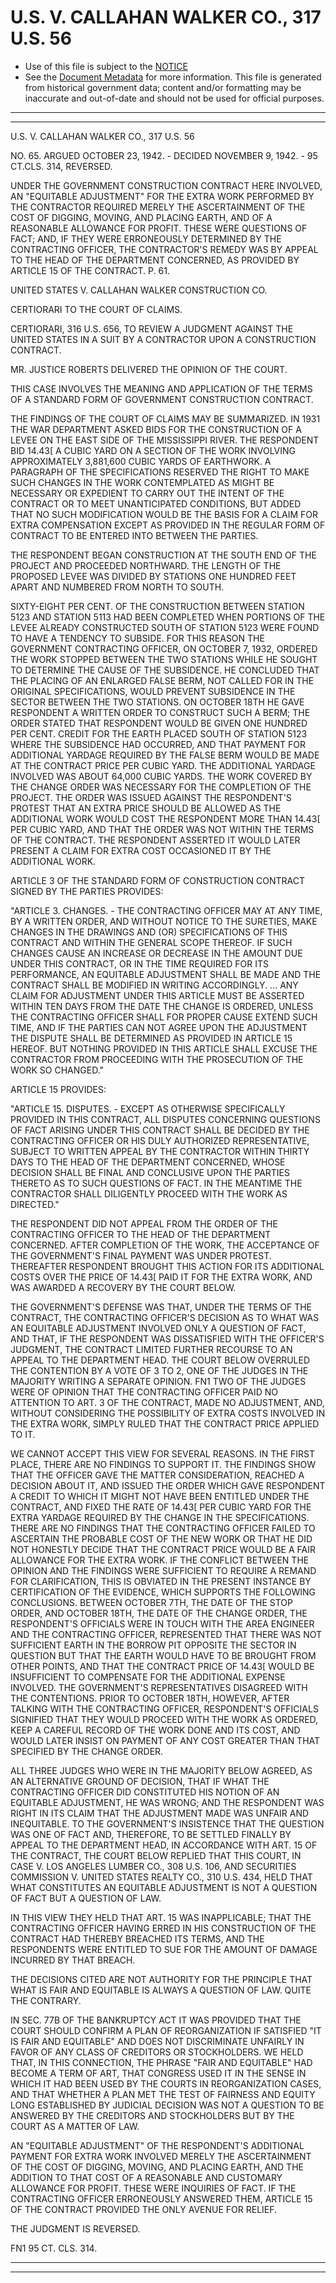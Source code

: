 ---
---

# U.S. V. CALLAHAN WALKER CO., 317 U.S. 56

* Use of this file is subject to the [NOTICE](https://github.com/publicdocs/notice/blob/master/NOTICE)
* See the [Document Metadata](../../../) for more information.
  This file is generated from historical government data; content and/or formatting may be inaccurate and out-of-date and should not be used for official purposes.

----------
----------

U.S. V. CALLAHAN WALKER CO., 317 U.S. 56

NO. 65.  ARGUED OCTOBER 23, 1942.  - DECIDED NOVEMBER 9, 1942.  - 95 CT.CLS.  314, REVERSED.

UNDER THE GOVERNMENT CONSTRUCTION CONTRACT HERE INVOLVED, AN "EQUITABLE ADJUSTMENT" FOR THE EXTRA WORK PERFORMED BY THE CONTRACTOR REQUIRED MERELY THE ASCERTAINMENT OF THE COST OF DIGGING, MOVING, AND PLACING EARTH, AND OF A REASONABLE ALLOWANCE FOR PROFIT.  THESE WERE QUESTIONS OF FACT; AND, IF THEY WERE ERRONEOUSLY DETERMINED BY THE CONTRACTING OFFICER, THE CONTRACTOR'S REMEDY WAS BY APPEAL TO THE HEAD OF THE DEPARTMENT CONCERNED, AS PROVIDED BY ARTICLE 15 OF THE CONTRACT.  P. 61.

UNITED STATES V. CALLAHAN WALKER CONSTRUCTION CO.

CERTIORARI TO THE COURT OF CLAIMS.

CERTIORARI, 316 U.S. 656, TO REVIEW A JUDGMENT AGAINST THE UNITED STATES IN A SUIT BY A CONTRACTOR UPON A CONSTRUCTION CONTRACT.

MR. JUSTICE ROBERTS DELIVERED THE OPINION OF THE COURT.

THIS CASE INVOLVES THE MEANING AND APPLICATION OF THE TERMS OF A STANDARD FORM OF GOVERNMENT CONSTRUCTION CONTRACT.

THE FINDINGS OF THE COURT OF CLAIMS MAY BE SUMMARIZED.  IN 1931 THE WAR DEPARTMENT ASKED BIDS FOR THE CONSTRUCTION OF A LEVEE ON THE EAST SIDE OF THE MISSISSIPPI RIVER.  THE RESPONDENT BID 14.43\[ A CUBIC YARD ON A SECTION OF THE WORK INVOLVING APPROXIMATELY 3,881,600 CUBIC YARDS OF EARTHWORK.  A PARAGRAPH OF THE SPECIFICATIONS RESERVED THE RIGHT TO MAKE SUCH CHANGES IN THE WORK CONTEMPLATED AS MIGHT BE NECESSARY OR EXPEDIENT TO CARRY OUT THE INTENT OF THE CONTRACT OR TO MEET UNANTICIPATED CONDITIONS, BUT ADDED THAT NO SUCH MODIFICATION WOULD BE THE BASIS FOR A CLAIM FOR EXTRA COMPENSATION EXCEPT AS PROVIDED IN THE REGULAR FORM OF CONTRACT TO BE ENTERED INTO BETWEEN THE PARTIES.

THE RESPONDENT BEGAN CONSTRUCTION AT THE SOUTH END OF THE PROJECT AND PROCEEDED NORTHWARD.  THE LENGTH OF THE PROPOSED LEVEE WAS DIVIDED BY STATIONS ONE HUNDRED FEET APART AND NUMBERED FROM NORTH TO SOUTH.

SIXTY-EIGHT PER CENT. OF THE CONSTRUCTION BETWEEN STATION 5123 AND STATION 5113 HAD BEEN COMPLETED WHEN PORTIONS OF THE LEVEE ALREADY CONSTRUCTED SOUTH OF STATION 5123 WERE FOUND TO HAVE A TENDENCY TO SUBSIDE.  FOR THIS REASON THE GOVERNMENT CONTRACTING OFFICER, ON OCTOBER 7, 1932, ORDERED THE WORK STOPPED BETWEEN THE TWO STATIONS WHILE HE SOUGHT TO DETERMINE THE CAUSE OF THE SUBSIDENCE.  HE CONCLUDED THAT THE PLACING OF AN ENLARGED FALSE BERM, NOT CALLED FOR IN THE ORIGINAL SPECIFICATIONS, WOULD PREVENT SUBSIDENCE IN THE SECTOR BETWEEN THE TWO STATIONS.  ON OCTOBER 18TH HE GAVE RESPONDENT A WRITTEN ORDER TO CONSTRUCT SUCH A BERM; THE ORDER STATED THAT RESPONDENT WOULD BE GIVEN ONE HUNDRED PER CENT. CREDIT FOR THE EARTH PLACED SOUTH OF STATION 5123 WHERE THE SUBSIDENCE HAD OCCURRED, AND THAT PAYMENT FOR ADDITIONAL YARDAGE REQUIRED BY THE FALSE BERM WOULD BE MADE AT THE CONTRACT PRICE PER CUBIC YARD.  THE ADDITIONAL YARDAGE INVOLVED WAS ABOUT 64,000 CUBIC YARDS.  THE WORK COVERED BY THE CHANGE ORDER WAS NECESSARY FOR THE COMPLETION OF THE PROJECT.  THE ORDER WAS ISSUED AGAINST THE RESPONDENT'S PROTEST THAT AN EXTRA PRICE SHOULD BE ALLOWED AS THE ADDITIONAL WORK WOULD COST THE RESPONDENT MORE THAN 14.43\[ PER CUBIC YARD, AND THAT THE ORDER WAS NOT WITHIN THE TERMS OF THE CONTRACT.  THE RESPONDENT ASSERTED IT WOULD LATER PRESENT A CLAIM FOR EXTRA COST OCCASIONED IT BY THE ADDITIONAL WORK.

ARTICLE 3 OF THE STANDARD FORM OF CONSTRUCTION CONTRACT SIGNED BY THE PARTIES PROVIDES:

"ARTICLE 3.  CHANGES.  - THE CONTRACTING OFFICER MAY AT ANY TIME, BY A WRITTEN ORDER, AND WITHOUT NOTICE TO THE SURETIES, MAKE CHANGES IN THE DRAWINGS AND (OR) SPECIFICATIONS OF THIS CONTRACT AND WITHIN THE GENERAL SCOPE THEREOF.  IF SUCH CHANGES CAUSE AN INCREASE OR DECREASE IN THE AMOUNT DUE UNDER THIS CONTRACT, OR IN THE TIME REQUIRED FOR ITS PERFORMANCE, AN EQUITABLE ADJUSTMENT SHALL BE MADE AND THE CONTRACT SHALL BE MODIFIED IN WRITING ACCORDINGLY.  ...  ANY CLAIM FOR ADJUSTMENT UNDER THIS ARTICLE MUST BE ASSERTED WITHIN TEN DAYS FROM THE DATE THE CHANGE IS ORDERED, UNLESS THE CONTRACTING OFFICER SHALL FOR PROPER CAUSE EXTEND SUCH TIME, AND IF THE PARTIES CAN NOT AGREE UPON THE ADJUSTMENT THE DISPUTE SHALL BE DETERMINED AS PROVIDED IN ARTICLE 15 HEREOF.  BUT NOTHING PROVIDED IN THIS ARTICLE SHALL EXCUSE THE CONTRACTOR FROM PROCEEDING WITH THE PROSECUTION OF THE WORK SO CHANGED."

ARTICLE 15 PROVIDES:

"ARTICLE 15.  DISPUTES.  - EXCEPT AS OTHERWISE SPECIFICALLY PROVIDED IN THIS CONTRACT, ALL DISPUTES CONCERNING QUESTIONS OF FACT ARISING UNDER THIS CONTRACT SHALL BE DECIDED BY THE CONTRACTING OFFICER OR HIS DULY AUTHORIZED REPRESENTATIVE, SUBJECT TO WRITTEN APPEAL BY THE CONTRACTOR WITHIN THIRTY DAYS TO THE HEAD OF THE DEPARTMENT CONCERNED, WHOSE DECISION SHALL BE FINAL AND CONCLUSIVE UPON THE PARTIES THERETO AS TO SUCH QUESTIONS OF FACT.  IN THE MEANTIME THE CONTRACTOR SHALL DILIGENTLY PROCEED WITH THE WORK AS DIRECTED."

THE RESPONDENT DID NOT APPEAL FROM THE ORDER OF THE CONTRACTING OFFICER TO THE HEAD OF THE DEPARTMENT CONCERNED.  AFTER COMPLETION OF THE WORK, THE ACCEPTANCE OF THE GOVERNMENT'S FINAL PAYMENT WAS UNDER PROTEST.  THEREAFTER RESPONDENT BROUGHT THIS ACTION FOR ITS ADDITIONAL COSTS OVER THE PRICE OF 14.43\[ PAID IT FOR THE EXTRA WORK, AND WAS AWARDED A RECOVERY BY THE COURT BELOW.

THE GOVERNMENT'S DEFENSE WAS THAT, UNDER THE TERMS OF THE CONTRACT, THE CONTRACTING OFFICER'S DECISION AS TO WHAT WAS AN EQUITABLE ADJUSTMENT INVOLVED ONLY A QUESTION OF FACT, AND THAT, IF THE RESPONDENT WAS DISSATISFIED WITH THE OFFICER'S JUDGMENT, THE CONTRACT LIMITED FURTHER RECOURSE TO AN APPEAL TO THE DEPARTMENT HEAD.  THE COURT BELOW OVERRULED THE CONTENTION BY A VOTE OF 3 TO 2, ONE OF THE JUDGES IN THE MAJORITY WRITING A SEPARATE OPINION.  FN1  TWO OF THE JUDGES WERE OF OPINION THAT THE CONTRACTING OFFICER PAID NO ATTENTION TO ART. 3 OF THE CONTRACT, MADE NO ADJUSTMENT, AND, WITHOUT CONSIDERING THE POSSIBILITY OF EXTRA COSTS INVOLVED IN THE EXTRA WORK, SIMPLY RULED THAT THE CONTRACT PRICE APPLIED TO IT.

WE CANNOT ACCEPT THIS VIEW FOR SEVERAL REASONS.  IN THE FIRST PLACE, THERE ARE NO FINDINGS TO SUPPORT IT.  THE FINDINGS SHOW THAT THE OFFICER GAVE THE MATTER CONSIDERATION, REACHED A DECISION ABOUT IT, AND ISSUED THE ORDER WHICH GAVE RESPONDENT A CREDIT TO WHICH IT MIGHT NOT HAVE BEEN ENTITLED UNDER THE CONTRACT, AND FIXED THE RATE OF 14.43\[ PER CUBIC YARD FOR THE EXTRA YARDAGE REQUIRED BY THE CHANGE IN THE SPECIFICATIONS.  THERE ARE NO FINDINGS THAT THE CONTRACTING OFFICER FAILED TO ASCERTAIN THE PROBABLE COST OF THE NEW WORK OR THAT HE DID NOT HONESTLY DECIDE THAT THE CONTRACT PRICE WOULD BE A FAIR ALLOWANCE FOR THE EXTRA WORK.  IF THE CONFLICT BETWEEN THE OPINION AND THE FINDINGS WERE SUFFICIENT TO REQUIRE A REMAND FOR CLARIFICATION, THIS IS OBVIATED IN THE PRESENT INSTANCE BY CERTIFICATION OF THE EVIDENCE, WHICH SUPPORTS THE FOLLOWING CONCLUSIONS.  BETWEEN OCTOBER 7TH, THE DATE OF THE STOP ORDER, AND OCTOBER 18TH, THE DATE OF THE CHANGE ORDER, THE RESPONDENT'S OFFICIALS WERE IN TOUCH WITH THE AREA ENGINEER AND THE CONTRACTING OFFICER, REPRESENTED THAT THERE WAS NOT SUFFICIENT EARTH IN THE BORROW PIT OPPOSITE THE SECTOR IN QUESTION BUT THAT THE EARTH WOULD HAVE TO BE BROUGHT FROM OTHER POINTS, AND THAT THE CONTRACT PRICE OF 14.43\[ WOULD BE INSUFFICIENT TO COMPENSATE FOR THE ADDITIONAL EXPENSE INVOLVED.  THE GOVERNMENT'S REPRESENTATIVES DISAGREED WITH THE CONTENTIONS.  PRIOR TO OCTOBER 18TH, HOWEVER, AFTER TALKING WITH THE CONTRACTING OFFICER, RESPONDENT'S OFFICIALS SIGNIFIED THAT THEY WOULD PROCEED WITH THE WORK AS ORDERED, KEEP A CAREFUL RECORD OF THE WORK DONE AND ITS COST, AND WOULD LATER INSIST ON PAYMENT OF ANY COST GREATER THAN THAT SPECIFIED BY THE CHANGE ORDER.

ALL THREE JUDGES WHO WERE IN THE MAJORITY BELOW AGREED, AS AN ALTERNATIVE GROUND OF DECISION, THAT IF WHAT THE CONTRACTING OFFICER DID CONSTITUTED HIS NOTION OF AN EQUITABLE ADJUSTMENT, HE WAS WRONG; AND THE RESPONDENT WAS RIGHT IN ITS CLAIM THAT THE ADJUSTMENT MADE WAS UNFAIR AND INEQUITABLE.  TO THE GOVERNMENT'S INSISTENCE THAT THE QUESTION WAS ONE OF FACT AND, THEREFORE, TO BE SETTLED FINALLY BY APPEAL TO THE DEPARTMENT HEAD, IN ACCORDANCE WITH ART. 15 OF THE CONTRACT, THE COURT BELOW REPLIED THAT THIS COURT, IN CASE V. LOS ANGELES LUMBER CO., 308 U.S. 106, AND SECURITIES COMMISSION V. UNITED STATES REALTY CO., 310 U.S. 434, HELD THAT WHAT CONSTITUTES AN EQUITABLE ADJUSTMENT IS NOT A QUESTION OF FACT BUT A QUESTION OF LAW.

IN THIS VIEW THEY HELD THAT ART. 15 WAS INAPPLICABLE; THAT THE CONTRACTING OFFICER HAVING ERRED IN HIS CONSTRUCTION OF THE CONTRACT HAD THEREBY BREACHED ITS TERMS, AND THE RESPONDENTS WERE ENTITLED TO SUE FOR THE AMOUNT OF DAMAGE INCURRED BY THAT BREACH.

THE DECISIONS CITED ARE NOT AUTHORITY FOR THE PRINCIPLE THAT WHAT IS FAIR AND EQUITABLE IS ALWAYS A QUESTION OF LAW.  QUITE THE CONTRARY.

IN SEC. 77B OF THE BANKRUPTCY ACT IT WAS PROVIDED THAT THE COURT SHOULD CONFIRM A PLAN OF REORGANIZATION IF SATISFIED "IT IS FAIR AND EQUITABLE" AND DOES NOT DISCRIMINATE UNFAIRLY IN FAVOR OF ANY CLASS OF CREDITORS OR STOCKHOLDERS.  WE HELD THAT, IN THIS CONNECTION, THE PHRASE "FAIR AND EQUITABLE" HAD BECOME A TERM OF ART, THAT CONGRESS USED IT IN THE SENSE IN WHICH IT HAD BEEN USED BY THE COURTS IN REORGANIZATION CASES, AND THAT WHETHER A PLAN MET THE TEST OF FAIRNESS AND EQUITY LONG ESTABLISHED BY JUDICIAL DECISION WAS NOT A QUESTION TO BE ANSWERED BY THE CREDITORS AND STOCKHOLDERS BUT BY THE COURT AS A MATTER OF LAW.

AN "EQUITABLE ADJUSTMENT" OF THE RESPONDENT'S ADDITIONAL PAYMENT FOR EXTRA WORK INVOLVED MERELY THE ASCERTAINMENT OF THE COST OF DIGGING, MOVING, AND PLACING EARTH, AND THE ADDITION TO THAT COST OF A REASONABLE AND CUSTOMARY ALLOWANCE FOR PROFIT.  THESE WERE INQUIRIES OF FACT.  IF THE CONTRACTING OFFICER ERRONEOUSLY ANSWERED THEM, ARTICLE 15 OF THE CONTRACT PROVIDED THE ONLY AVENUE FOR RELIEF.

THE JUDGMENT IS REVERSED.

FN1  95 CT. CLS. 314.


----------
----------

